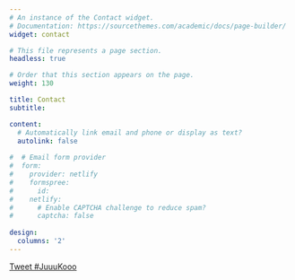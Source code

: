 ```yaml
---
# An instance of the Contact widget.
# Documentation: https://sourcethemes.com/academic/docs/page-builder/
widget: contact

# This file represents a page section.
headless: true

# Order that this section appears on the page.
weight: 130

title: Contact
subtitle:

content:
  # Automatically link email and phone or display as text?
  autolink: false
  
#  # Email form provider
#  form:
#    provider: netlify
#    formspree:
#      id:
#    netlify:
#      # Enable CAPTCHA challenge to reduce spam?
#      captcha: false
  
design:
  columns: '2'
---
```


<a href="https://twitter.com/intent/tweet?button_hashtag=JuuuKooo&ref_src=twsrc%5Etfw" class="twitter-hashtag-button" data-related="@JuuuuKoooo" data-lang="en" data-dnt="true" data-show-count="false">Tweet #JuuuKooo</a><script async src="https://platform.twitter.com/widgets.js" charset="utf-8"></script>
